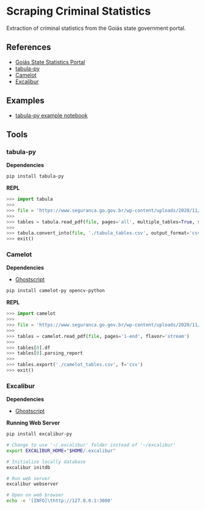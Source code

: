 # Scraping Criminal Statistics

Extraction of criminal statistics from the Goiás state government portal.

## References

- [Goiás State Statistics Portal](https://seguranca.go.gov.br/estatisticas)
- [tabula-py](https://tabula-py.readthedocs.io/en/latest/)
- [Camelot](https://camelot-py.readthedocs.io/en/master/)
- [Excalibur](https://excalibur-py.readthedocs.io/en/master/)

## Examples

- [tabula-py example notebook](https://nbviewer.jupyter.org/github/chezou/tabula-py/blob/master/examples/tabula_example.ipynb)

## Tools

### tabula-py

**Dependencies**

```sh
pip install tabula-py
```

**REPL**

```py
>>> import tabula
>>>
>>> file = 'https://www.seguranca.go.gov.br/wp-content/uploads/2020/11/relatorio-2020-jan-e-set.pdf'
>>>
>>> tables = tabula.read_pdf(file, pages='all', multiple_tables=True, stream=True)
>>>
>>> tabula.convert_into(file, './tabula_tables.csv', output_format='csv', pages='all')
>>> exit()
```

### Camelot

**Dependencies**

- [Ghostscript](https://github.com/brunowego/cookbooks/blob/develop/ghostscript.md)

```sh
pip install camelot-py opencv-python
```

**REPL**

```py
>>> import camelot
>>>
>>> file = 'https://www.seguranca.go.gov.br/wp-content/uploads/2020/11/relatorio-2020-jan-e-set.pdf'
>>>
>>> tables = camelot.read_pdf(file, pages='1-end', flavor='stream')
>>>
>>> tables[0].df
>>> tables[0].parsing_report
>>>
>>> tables.export('./camelot_tables.csv', f='csv')
>>> exit()
```

### Excalibur

**Dependencies**

- [Ghostscript](https://github.com/brunowego/cookbooks/blob/develop/ghostscript.md)

**Running Web Server**

```sh
pip install excalibur-py

# Change to use '~/.excalibur' folder instead of '~/excalibur'
export EXCALIBUR_HOME="$HOME/.excalibur"

# Initialize locally database
excalibur initdb

# Run web server
excalibur webserver

# Open on web browser
echo -e '[INFO]\thttp://127.0.0.1:3000'
```
